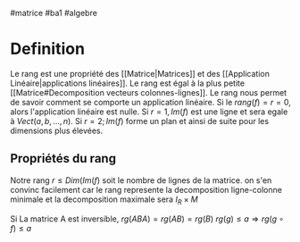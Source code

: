 #matrice #ba1 #algebre 
# Definition
Le rang est une propriété des [[Matrice|Matrices]] et des [[Application Linéaire|applications linéaires]].
Le rang est égal à la plus petite [[Matrice#Decomposition vecteurs colonnes-lignes]]. Le rang nous permet de savoir comment se comporte un application linéaire. Si le $rang(f)= r = 0$, alors l'application linéaire est nulle. Si $r = 1, Im(f)$ est une ligne et sera egale à $Vect(a,b,\dots,n)$. Si $r = 2;Im(f)$ forme un plan et ainsi de suite pour les dimensions plus élevées.
## Propriétés du rang
Notre rang $r \leq Dim(Im(f)$ soit le nombre de lignes de la matrice. on s'en convinc facilement car le rang represente la decomposition ligne-colonne minimale et la decomposition maximale sera $I_{R}\times M$

Si La matrice A est inversible, $rg(ABA)=rg(AB) =rg(B)$
$rg(g)\leq a \Rightarrow rg(g\circ f)\leq a$